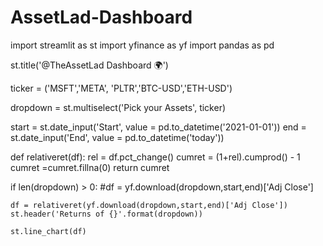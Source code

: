 # AssetLad-Dashboard
import streamlit as st
import yfinance as yf
import pandas as pd

st.title('@TheAssetLad Dashboard 🌍')

ticker = ('MSFT','META', 'PLTR','BTC-USD','ETH-USD')

dropdown = st.multiselect('Pick your Assets',
                          ticker)

start = st.date_input('Start', value = pd.to_datetime('2021-01-01'))
end = st.date_input('End', value = pd.to_datetime('today'))

def relativeret(df):
    rel = df.pct_change()
    cumret = (1+rel).cumprod() - 1 
    cumret =cumret.fillna(0) 
    return cumret


if len(dropdown) > 0:
    #df = yf.download(dropdown,start,end)['Adj Close']
    
    df = relativeret(yf.download(dropdown,start,end)['Adj Close'])
    st.header('Returns of {}'.format(dropdown))
    
    st.line_chart(df)
    
